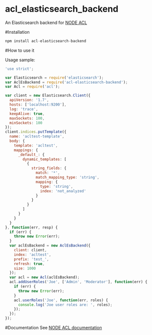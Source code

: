 acl_elasticsearch_backend
=========================

An Elasticsearch backend for [NODE ACL](https://github.com/OptimalBits/node_acl)

#Installation

```javascript
npm install acl-elasticsearch-backend
```

#How to use it

Usage sample:

```javascript
'use strict';

var Elasticsearch = require('elasticsearch');
var AclEsBackend = require('acl-elasticsearch-backend');
var Acl = require('acl');

var client = new Elasticsearch.Client({
  apiVersion: '1.7',
  hosts: ['localhost:9200'],
  log: 'trace',
  keepAlive: true,
  maxSockets: 100,
  minSockets: 100
});
client.indices.putTemplate({
  name: 'acltest-template',
  body: {
    template: 'acltest',
    mappings: {
      _default_: {
        dynamic_templates: [
          {
            string_fields: {
              match: '*',
              match_mapping_type: 'string',
              mapping: {
                type: 'string',
                index: 'not_analyzed'
              }
            }
          }
        ]
      }
    }
  }
}, function(err, resp) {
  if (err) {
    throw new Error(err);
  }
  var aclEsBackend = new AclEsBackend({
    client: client,
    index: 'acltest',
    prefix: 'test_',
    refresh: true,
    size: 1000
  });
  var acl = new Acl(aclEsBackend);
  acl.addUserRoles('Joe', ['Admin', 'Moderator'], function(err) {
    if (err) {
      throw new Error(err);
    }
    acl.userRoles('Joe', function(err, roles) {
      console.log('Joe user roles are: ', roles);
    });
  });
});
```

#Documentation
See [NODE ACL documentation](https://github.com/OptimalBits/node_acl#documentation)
